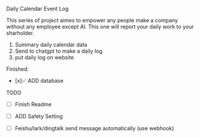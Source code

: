 Daily Calendar Event Log

This series of project aimes to empower any people make a company without any employee except AI.
This one will report your daily work to your sharholder.


1. Summary daily calendar data
2. Send to chatgpt to make a daily log
3. put daily log on website

Finished:
- [x]:white_check_mark: ADD database

TODO
- [ ] Finish Readme
- [ ] ADD Safety Setting 
- [ ] Feishu/lark/dingtalk send message automatically (use webhook)

